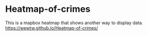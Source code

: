 # Heatmap-of-crimes
This is a mapbox heatmap that shows another way to display data.
https://wewtw.github.io/Heatmap-of-crimes/
